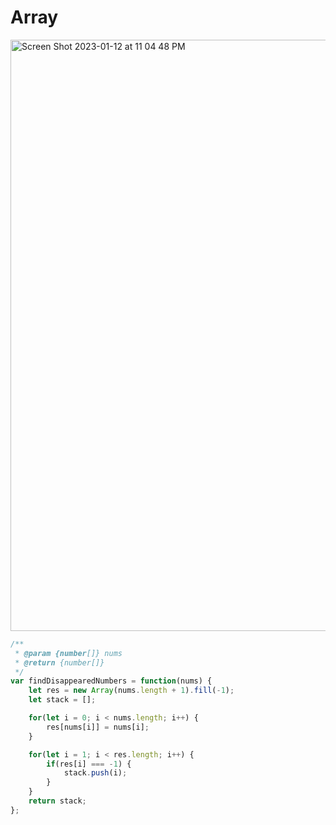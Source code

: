 # Array

<img width="946" alt="Screen Shot 2023-01-12 at 11 04 48 PM" src="https://user-images.githubusercontent.com/37787994/212241656-6372cf24-1c4d-4df9-8d9a-551c275f7eb8.png">


```js
/**
 * @param {number[]} nums
 * @return {number[]}
 */
var findDisappearedNumbers = function(nums) {
    let res = new Array(nums.length + 1).fill(-1);
    let stack = [];

    for(let i = 0; i < nums.length; i++) {
        res[nums[i]] = nums[i];
    }

    for(let i = 1; i < res.length; i++) {
        if(res[i] === -1) {
            stack.push(i);
        }
    }
    return stack;
};
```
